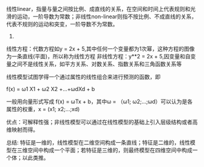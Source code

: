 线性linear，指量与量之间按比例、成直线的关系，在空间和时间上代表规则和光滑的运动，一阶导数为常数；非线性non-linear则指不按比例、不成直线的关系，代表不规则的运动和突变，一阶导数不为常数。

1. 
线性方程：代数方程如y = 2x + 5,其中任何一个变量都为1次幂，这种方程的图像为一条直线(平面)，所以称为线性方程
非线性方程：y**2 = 2x + 5,因变量和自变量之间不是线性关系，如平方关系、对数关系、指数关系和三角函数关系等

线性模型试图学得一个通过属性的线性组合来进行预测的函数，即

f(x) = ω1 X1 + ω2 X2 +...+ωdXd + b

一般用向量形式写成 f(x) = ωTx + b，其中ω = （ω1; ω2;...;ωd）可以认为是各属性的权重，x = (x1; x2;...;xd)

优点：可解释性强；非线性模型可以通过在线性模型的基础上引入层级结构或者高维映射而得。

总结: 特征是一维的，线性模型在二维空间构成一条直线；特征是二维的，线性模型在三维空间中构成一个平面；若特征是三维的，则最终模型在四维空间中构成一个体；以此类推。
